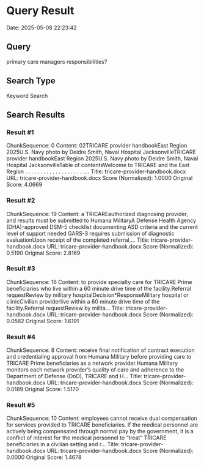 ﻿# Query Result

Date: 2025-05-08 22:23:42

## Query

primary care managers responsibilities?

## Search Type

Keyword Search

## Search Results

### Result #1

ChunkSequence: 0
Content: 02TRICARE provider handbookEast Region 2025U.S. Navy photo by Deidre Smith, Naval Hospital JacksonvilleTRICARE provider handbookEast Region 2025U.S. Navy photo by Deidre Smith, Naval Hospital JacksonvilleTable of contentsWelcome to TRICARE and the East Region  . . . . . . . . . . . . . . . . . . . ....
Title: tricare-provider-handbook.docx
URL: tricare-provider-handbook.docx
Score (Normalized): 1.0000
Original Score: 4.0669

### Result #2

ChunkSequence: 19
Content: a TRICAREauthorized diagnosing provider, and results must be submitted to Humana MilitaryA Defense Health Agency (DHA)-approved DSM-5 checklist documenting ASD criteria and the current level of support needed  GARS-3 requires submission of diagnostic evaluationUpon receipt of the completed referral,...
Title: tricare-provider-handbook.docx
URL: tricare-provider-handbook.docx
Score (Normalized): 0.5190
Original Score: 2.8169

### Result #3

ChunkSequence: 16
Content: to provide specialty care for TRICARE Prime beneficiaries who live within a 60 minute drive time of the facility.Referral requestReview by military hospitalDecision*ResponseMilitary hospital or clinicCivilian providerlive within a 60 minute drive time of the facility.Referral requestReview by milita...
Title: tricare-provider-handbook.docx
URL: tricare-provider-handbook.docx
Score (Normalized): 0.0582
Original Score: 1.6191

### Result #4

ChunkSequence: 8
Content: receive final notification of contract execution and credentialing approval from Humana Military before providing care to TRICARE Prime beneficiaries as a network provider.Humana Military monitors each network provider’s quality of care and adherence to the Department of Defense (DoD), TRICARE and H...
Title: tricare-provider-handbook.docx
URL: tricare-provider-handbook.docx
Score (Normalized): 0.0189
Original Score: 1.5170

### Result #5

ChunkSequence: 10
Content: employees cannot receive dual compensation for services provided to TRICARE beneficiaries. If the medical personnel are actively being compensated through normal pay by the government, it is a conflict of interest for the medical personnel to “treat” TRICARE beneficiaries in a civilian setting and r...
Title: tricare-provider-handbook.docx
URL: tricare-provider-handbook.docx
Score (Normalized): 0.0000
Original Score: 1.4678

